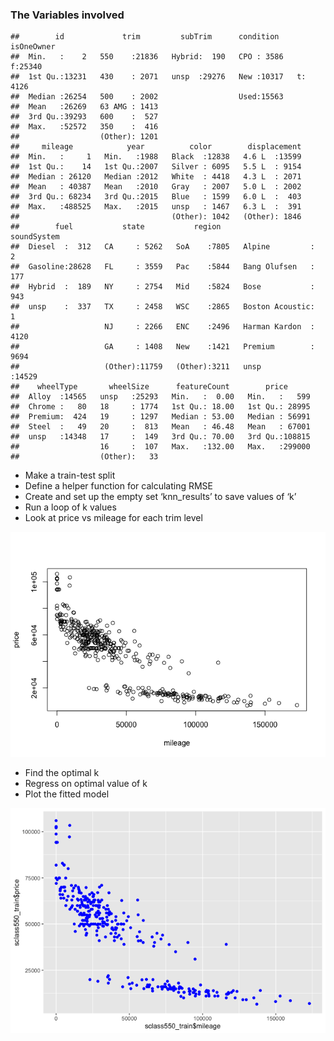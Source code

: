 ### The Variables involved

    ##        id             trim         subTrim      condition    isOneOwner
    ##  Min.   :    2   550    :21836   Hybrid:  190   CPO : 3586   f:25340   
    ##  1st Qu.:13231   430    : 2071   unsp  :29276   New :10317   t: 4126   
    ##  Median :26254   500    : 2002                  Used:15563             
    ##  Mean   :26269   63 AMG : 1413                                         
    ##  3rd Qu.:39293   600    :  527                                         
    ##  Max.   :52572   350    :  416                                         
    ##                  (Other): 1201                                         
    ##     mileage            year          color        displacement  
    ##  Min.   :     1   Min.   :1988   Black  :12838   4.6 L  :13599  
    ##  1st Qu.:    14   1st Qu.:2007   Silver : 6095   5.5 L  : 9154  
    ##  Median : 26120   Median :2012   White  : 4418   4.3 L  : 2071  
    ##  Mean   : 40387   Mean   :2010   Gray   : 2007   5.0 L  : 2002  
    ##  3rd Qu.: 68234   3rd Qu.:2015   Blue   : 1599   6.0 L  :  403  
    ##  Max.   :488525   Max.   :2015   unsp   : 1467   6.3 L  :  391  
    ##                                  (Other): 1042   (Other): 1846  
    ##        fuel           state           region              soundSystem   
    ##  Diesel  :  312   CA     : 5262   SoA    :7805   Alpine         :    2  
    ##  Gasoline:28628   FL     : 3559   Pac    :5844   Bang Olufsen   :  177  
    ##  Hybrid  :  189   NY     : 2754   Mid    :5824   Bose           :  943  
    ##  unsp    :  337   TX     : 2458   WSC    :2865   Boston Acoustic:    1  
    ##                   NJ     : 2266   ENC    :2496   Harman Kardon  : 4120  
    ##                   GA     : 1408   New    :1421   Premium        : 9694  
    ##                   (Other):11759   (Other):3211   unsp           :14529  
    ##    wheelType       wheelSize      featureCount        price       
    ##  Alloy  :14565   unsp   :25293   Min.   :  0.00   Min.   :   599  
    ##  Chrome :   80   18     : 1774   1st Qu.: 18.00   1st Qu.: 28995  
    ##  Premium:  424   19     : 1297   Median : 53.00   Median : 56991  
    ##  Steel  :   49   20     :  813   Mean   : 46.48   Mean   : 67001  
    ##  unsp   :14348   17     :  149   3rd Qu.: 70.00   3rd Qu.:108815  
    ##                  16     :  107   Max.   :132.00   Max.   :299000  
    ##                  (Other):   33


* Make a train-test split
* Define a helper function for calculating RMSE
* Create and set up the empty set ‘knn\_results’ to save values of ‘k’
* Run a loop of k values
* Look at price vs mileage for each trim level

![](files/figure-markdown_strict/unnamed-chunk-9-1.png)

* Find the optimal k
* Regress on optimal value of k
* Plot the fitted model

![](files/figure-markdown_strict/unnamed-chunk-12-1.png)
